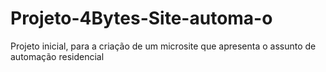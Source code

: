 # Projeto-4Bytes-Site-automa-o
Projeto inicial, para a criação de um microsite que apresenta o assunto de automação residencial
